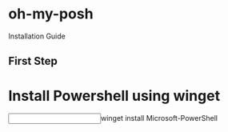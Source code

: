 # oh-my-posh
Installation Guide

## First Step
# Install Powershell using winget
<input>winget install Microsoft-PowerShell</input>
